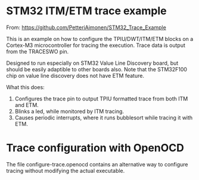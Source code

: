 # STM32 ITM/ETM trace example

From: https://github.com/PetteriAimonen/STM32_Trace_Example

This is an example on how to configure the TPIU/DWT/ITM/ETM blocks
on a Cortex-M3 microcontroller for tracing the execution. Trace data is
output from the TRACESWO pin.

Designed to run especially on STM32 Value Line Discovery board, but should
be easily adaptible to other boards also. Note that the STM32F100 chip on
value line discovery does not have ETM feature.

What this does:

1. Configures the trace pin to output TPIU formatted trace from both ITM and ETM.
2. Blinks a led, while monitored by ITM tracing.
3. Causes periodic interrupts, where it runs bubblesort while tracing it with ETM.

# Trace configuration with OpenOCD

The file configure-trace.openocd contains an alternative way to configure tracing
without modifying the actual executable.
